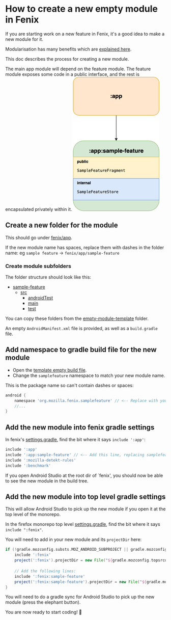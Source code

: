 # How to create a new empty module in Fenix
If you are starting work on a new feature in Fenix, it's a good idea to make a new module for it.

Modularisation has many benefits which are [explained here](https://developer.android.com/topic/modularization).

This doc describes the process for creating a new module.

The main app module will depend on the feature module. 
The feature module exposes some code in a public interface, and the rest is encapsulated privately within it.
![sample module](sample-module.png)

## Create a new folder for the module
This should go under [fenix/app](../../app).

If the new module name has spaces, replace them with dashes in the folder name: eg `sample feature` -> `fenix/app/sample-feature`

### Create module subfolders
The folder structure should look like this:
- [sample-feature](empty-module-template)
  - [src](empty-module-template/src)
    - [androidTest](empty-module-template/src/androidTest)
    - [main](empty-module-template/src/main)
    - [test](empty-module-template/src/test)

You can copy these folders from the [empty-module-template](empty-module-template) folder.

An empty `AndroidManifest.xml` file is provided, as well as a `build.gradle` file.

## Add namespace to gradle build file for the new module
- Open the [template empty build file](empty-module-template/build.gradle).
- Change the `samplefeature` namespace to match your new module name. 

This is the package name so can't contain dashes or spaces:

```groovy
android {
    namespace 'org.mozilla.fenix.samplefeature' // <-- Replace with your new module's package name    
    //...
}
```

## Add the new module into fenix gradle settings
In fenix's [settings.gradle](../../settings.gradle), find the bit where it says `include ':app'`:
```groovy
include ':app'
include ':app:sample-feature' // <-- Add this line, replacing samplefeature with your new module name 
include ':mozilla-detekt-rules'
include ':benchmark'
```
If you open Android Studio at the root dir of `fenix', you should now be able to see the new module in the build tree.

## Add the new module into top level gradle settings
This will allow Android Studio to pick up the new module if you open it at the top level of the monorepo.

In the firefox monorepo top level [settings.gradle](../../../../../settings.gradle), find the bit where it says `include ":fenix"`.

You will need to add in your new module and its `projectDir` here:

```groovy
if (!gradle.mozconfig.substs.MOZ_ANDROID_SUBPROJECT || gradle.mozconfig.substs.MOZ_ANDROID_SUBPROJECT == "fenix") {
    include ':fenix'
    project(':fenix').projectDir = new File("${gradle.mozconfig.topsrcdir}/mobile/android/fenix/app")
    
    // Add the following lines:
    include ':fenix:sample-feature'
    project(':fenix:sample-feature').projectDir = new File("${gradle.mozconfig.topsrcdir}/mobile/android/fenix/app/samplefeature")
}
```
You will need to do a gradle sync for Android Studio to pick up the new module (press the elephant button).

You are now ready to start coding! :tada:
